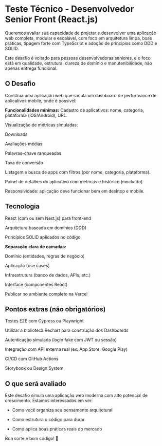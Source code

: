 # Teste Técnico - Desenvolvedor Senior Front (React.js)

Queremos avaliar sua capacidade de projetar e desenvolver uma aplicação web completa, modular e escalável, com foco em arquitetura limpa, boas práticas, tipagem forte com TypeScript e adoção de princípios como DDD e SOLID.

Este desafio é voltado para pessoas desenvolvedoras seniores, e o foco está em qualidade, estrutura, clareza de domínio e manutenibilidade, não apenas entrega funcional.

## O Desafio

Construa uma aplicação web que simula um dashboard de performance de aplicativos mobile, onde é possível:

**Funcionalidades mínimas:**
Cadastro de aplicativos: nome, categoria, plataforma (iOS/Android), URL.

Visualização de métricas simuladas:

Downloads

Avaliações médias

Palavras-chave ranqueadas

Taxa de conversão

Listagem e busca de apps com filtros (por nome, categoria, plataforma).

Painel de detalhes do aplicativo com métricas e histórico (mockado).

Responsividade: aplicação deve funcionar bem em desktop e mobile.

## Tecnologia
React (com ou sem Next.js) para front-end

Arquitetura baseada em domínios (DDD)

Princípios SOLID aplicados no código

**Separação clara de camadas:**

Domínio (entidades, regras de negócio)

Aplicação (use cases)

Infraestrutura (banco de dados, APIs, etc.)

Interface (componentes React)

Publicar no ambiente completo na Vercel


## Pontos extras (não obrigatórios)

Testes E2E com Cypress ou Playwright

Utilizar a biblioteca Rechart para construção dos Dashboards

Autenticação simulada (login fake com JWT ou sessão)

Integração com API externa real (ex: App Store, Google Play) 

CI/CD com GitHub Actions

Storybook ou Design System

## O que será avaliado

Este desafio simula uma aplicação web moderna com alto potencial de crescimento. Estamos interessados em ver:

- Como você organiza seu pensamento arquitetural

- Como estrutura o código para durar

- Como aplica boas práticas reais do mercado

Boa sorte e bom código! 🚀

